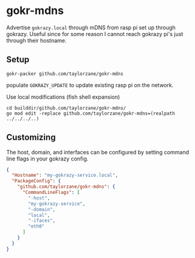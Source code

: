 # gokr-mdns

Advertise `gokrazy.local` through mDNS from rasp pi set up through gokrazy.
Useful since for some reason I cannot reach gokrazy pi's just through their hostname.

## Setup
```
gokr-packer github.com/taylorzane/gokr-mdns
```
populate `GOKRAZY_UPDATE` to update existing rasp pi on the network.

Use local modifications (fish shell expansion)
```
cd builddir/github.com/taylorzane/gokr-mdns/
go mod edit -replace github.com/taylorzane/gokr-mdns=(realpath ../../../..)
```

## Customizing

The host, domain, and interfaces can be configured by setting command line flags in your gokrazy config.

```json
{
  "Hostname": "my-gokrazy-service.local",
  "PackageConfig": {
    "github.com/taylorzane/gokr-mdns": {
      "CommandLineFlags": [
        "-host",
        "my-gokrazy-service",
        "-domain",
        "local",
        "-ifaces",
        "eth0"
      ]
    }
  }
}
```